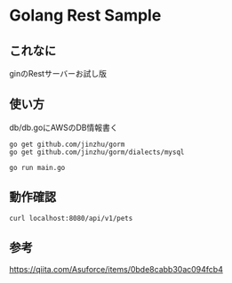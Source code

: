 # Golang Rest Sample

## これなに

ginのRestサーバーお試し版

## 使い方

db/db.goにAWSのDB情報書く

```
go get github.com/jinzhu/gorm
go get github.com/jinzhu/gorm/dialects/mysql
```

```
go run main.go
```

## 動作確認

```
curl localhost:8080/api/v1/pets
```

## 参考

https://qiita.com/Asuforce/items/0bde8cabb30ac094fcb4
